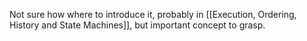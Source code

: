 Not sure how where to introduce it, probably in [[Execution, Ordering, History and State Machines]], but important concept to grasp. 